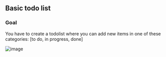 ## Basic todo list

### Goal

You have to create a todolist where you can add new items in one of these categories: [to do, in progress, done]

![image](https://user-images.githubusercontent.com/17124328/213457205-21e290f5-dd76-4ea4-bf4c-c6f606f3aa2c.png)
